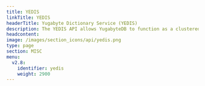 ```yaml
---
title: YEDIS
linkTitle: YEDIS
headerTitle: Yugabyte Dictionary Service (YEDIS)
description: The YEDIS API allows YugabyteDB to function as a clustered, auto-sharded, globally distributed and persistent key-value database that is compatible with the Redis commands library.
headcontent: 
image: /images/section_icons/api/yedis.png
type: page
section: MISC
menu:
  v2.8:
    identifier: yedis
    weight: 2900
---
```

